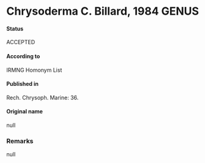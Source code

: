 Chrysoderma C. Billard, 1984 GENUS
=======

#### Status
ACCEPTED

#### According to
IRMNG Homonym List

#### Published in
Rech. Chrysoph. Marine: 36.

#### Original name
null

### Remarks
null